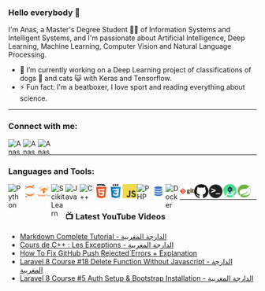### Hello everybody 👋

I'm Anas, a Master's Degree Student 👨‍🎓 of Information Systems and Intelligent Systems, and I'm passionate about Artificial Intelligence, Deep Learning, Machine Learning, Computer Vision and Natural Language Processing.

- 🔭 I’m currently working on a Deep Learning project of classifications of dogs 🐶 and cats 😺 with Keras and Tensorflow.
- ⚡ Fun fact: I'm a beatboxer, I love sport and reading everything about science.

---

### Connect with me:

<a href="https://www.linkedin.com/in/anas-azdad-245b48208/">
  <img align="left" alt="Anas LinkedIn" width="30px" height="30px" src="https://cdn.icon-icons.com/icons2/1753/PNG/512/iconfinder-social-media-applications-14linkedin-4102586_113786.png" />
</a>

<a href="https://twitter.com/AnasAzdad">
  <img align="left" alt="Anas Twitter" width="30px" height="30px" src="https://cdn.icon-icons.com/icons2/1753/PNG/512/iconfinder-social-media-applications-6twitter-4102580_113802.png" />
</a>

<a href="https://www.youtube.com/channel/UCmQ4g5V4SL1qJD4XduOp3SA">
  <img align="left" alt="Anas YouTube Channel" width="30px" height="30px" src="https://user-images.githubusercontent.com/65866281/133908246-5f799532-5f46-45ca-8555-348828c1c55f.png" />
</a>

<br/>

---

### Languages and Tools:

<img align="left" alt="Python" width="29px" src="https://user-images.githubusercontent.com/65866281/133908171-0fcf9c54-2e65-479d-bee6-fa1b24a7feb8.png" />
<img align="left" alt="Jupyter-notebook" width="29px" src="https://raw.githubusercontent.com/github/explore/80688e429a7d4ef2fca1e82350fe8e3517d3494d/topics/jupyter-notebook/jupyter-notebook.png" />
<img align="left" alt="Tensorflow" width="29px" src="https://raw.githubusercontent.com/github/explore/80688e429a7d4ef2fca1e82350fe8e3517d3494d/topics/tensorflow/tensorflow.png" />
<img align="left" alt="ScikitLearn" width="29px" src="https://img2.freepng.fr/20180805/kff/kisspng-scikit-learn-python-computer-icons-scikit-image-ma-data-science-ermlab-software-5b67c768dfc2b8.4692877115335279129165.jpg" />
<img align="left" alt="Java" width="29px" src="https://user-images.githubusercontent.com/65866281/133908721-1d5c6ec7-6412-4460-8df1-9ed825b4e91b.png" />
<img align="left" alt="C++" width="29px" src="https://user-images.githubusercontent.com/65866281/133908339-62fe16db-0cd9-4541-be11-fe14ffe8e7e9.png" />
<img align="left" alt="HTML5" width="29px" src="https://raw.githubusercontent.com/github/explore/80688e429a7d4ef2fca1e82350fe8e3517d3494d/topics/html/html.png" />
<img align="left" alt="CSS3" width="29px" src="https://raw.githubusercontent.com/github/explore/80688e429a7d4ef2fca1e82350fe8e3517d3494d/topics/css/css.png" />
<img align="left" alt="JavaScript" width="29px" src="https://raw.githubusercontent.com/github/explore/80688e429a7d4ef2fca1e82350fe8e3517d3494d/topics/javascript/javascript.png" />
<img align="left" alt="PHP" width="29px" src="https://user-images.githubusercontent.com/65866281/133908481-0ddfebb4-70fa-4aba-ba5c-152fa015ea2a.png" />
<img align="left" alt="SQL" width="29px" src="https://raw.githubusercontent.com/github/explore/80688e429a7d4ef2fca1e82350fe8e3517d3494d/topics/sql/sql.png" />
<img align="left" alt="Docker" width="29px" src="https://user-images.githubusercontent.com/65866281/133908392-fe8514a9-6d50-4019-8af4-a7a2107e6847.png" />
<img align="left" alt="Git" width="29px" src="https://raw.githubusercontent.com/github/explore/80688e429a7d4ef2fca1e82350fe8e3517d3494d/topics/git/git.png" />
<img align="left" alt="GitHub" width="29px" src="https://raw.githubusercontent.com/github/explore/78df643247d429f6cc873026c0622819ad797942/topics/github/github.png" />
<img align="left" alt="Terminal" width="29px" src="https://raw.githubusercontent.com/github/explore/80688e429a7d4ef2fca1e82350fe8e3517d3494d/topics/terminal/terminal.png" />
<img align="left" alt="Android-Studio" width="29px" src="https://raw.githubusercontent.com/github/explore/44926f43f6a0d183b5965bebd1e77069ab00c26a/topics/android-studio/android-studio.png" />

<img align="left" alt="springboot" width="29px" src="https://raw.githubusercontent.com/github/explore/80688e429a7d4ef2fca1e82350fe8e3517d3494d/topics/spring-boot/spring-boot.png" />


<br>

---

### 📺 Latest YouTube Videos

<!-- YOUTUBE:START -->
- [Markdown Complete Tutorial - الدارجة المغربية](https://www.youtube.com/watch?v=GPYnGQqhqGg)
- [Cours de C++ : Les Exceptions - الدارجة المغربية](https://www.youtube.com/watch?v=wAMROMCmDNk)
- [How To Fix GitHub Push Rejected Errors + Explanation](https://www.youtube.com/watch?v=SjKuYllK1J4)
- [Laravel 8 Course #18 Delete Function Without Javascript - الدارجة المغربية](https://www.youtube.com/watch?v=zoCeNJffpz8)
- [Laravel 8 Course #5 Auth Setup &amp; Bootstrap Installation - الدارجة المغربية](https://www.youtube.com/watch?v=4CsHvU5dyMo)
<!-- YOUTUBE:END -->

<!--
**LearnToCode180/LearnToCode180** is a ✨ _special_ ✨ repository because its `README.md` (this file) appears on your GitHub profile.

Here are some ideas to get you started:

- 🔭 I’m currently working on ...
- 🌱 I’m currently learning ...
- 👯 I’m looking to collaborate on ...
- 🤔 I’m looking for help with ...
- 💬 Ask me about ...
- 📫 How to reach me: ...
- 😄 Pronouns: ...
- ⚡ Fun fact: ...
-->
